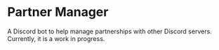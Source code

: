 # Partner Manager

A Discord bot to help manage partnerships with other Discord servers. Currently, it is a work in progress.